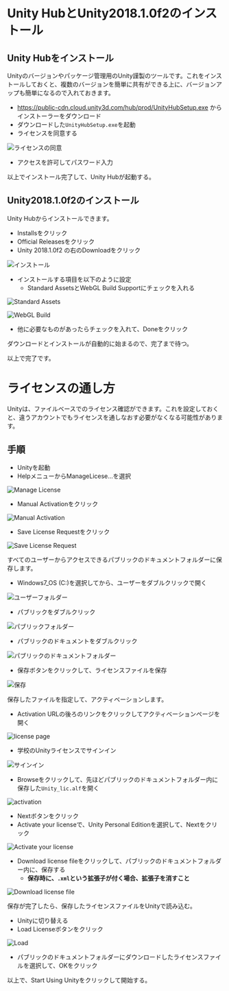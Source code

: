 # Unity HubとUnity2018.1.0f2のインストール
## Unity Hubをインストール
Unityのバージョンやパッケージ管理用のUnity謹製のツールです。これをインストールしておくと、複数のバージョンを簡単に共有ができる上に、バージョンアップも簡単になるので入れておきます。

- https://public-cdn.cloud.unity3d.com/hub/prod/UnityHubSetup.exe からインストーラーをダウンロード
- ダウンロードした`UnityHubSetup.exe`を起動
- ライセンスを同意する

![ライセンスの同意](images/unityhub/img00.png)

- アクセスを許可してパスワード入力

以上でインストール完了して、Unity Hubが起動する。

## Unity2018.1.0f2のインストール
Unity Hubからインストールできます。

- Installsをクリック
- Official Releasesをクリック
- Unity 2018.1.0f2 の右のDownloadをクリック

![インストール](images/unityhub/img01.png)

- インストールする項目を以下のように設定
  - Standard AssetsとWebGL Build Supportにチェックを入れる

![Standard Assets](images/unityhub/img02.png)


![WebGL Build](images/unityhub/img03.png)

- 他に必要なものがあったらチェックを入れて、Doneをクリック

ダウンロードとインストールが自動的に始まるので、完了まで待つ。

以上で完了です。

# ライセンスの通し方
Unityは、ファイルベースでのライセンス確認ができます。これを設定しておくと、違うアカウントでもライセンスを通しなおす必要がなくなる可能性があります。

## 手順
- Unityを起動
- HelpメニューからManageLicese...を選択

![Manage License](images/unityhub/img10.png)

- Manual Activationをクリック

![Manual Activation](images/unityhub/img11.png)

- Save License Requestをクリック

![Save License Request](images/unityhub/img12.png)

すべてのユーザーからアクセスできるパブリックのドキュメントフォルダーに保存します。

- Windows7_OS (C:)を選択してから、ユーザーをダブルクリックで開く

![ユーザーフォルダー](images/unityhub/img13.png)

- パブリックをダブルクリック

![パブリックフォルダー](images/unityhub/img14.png)

- パブリックのドキュメントをダブルクリック

![パブリックのドキュメントフォルダー](images/unityhub/img15.png)

- 保存ボタンをクリックして、ライセンスファイルを保存

![保存](images/unityhub/img16.png)

保存したファイルを指定して、アクティベーションします。

- Activation URLの後ろのリンクをクリックしてアクティベーションページを開く

![license page](images/unityhub/img20.png)

- 学校のUnityライセンスでサインイン

![サインイン](images/unityhub/img21.png)

- Browseをクリックして、先ほどパブリックのドキュメントフォルダー内に保存した`Unity_lic.alf`を開く

![activation](images/unityhub/img22.png)

- Nextボタンをクリック
- Activate your licenseで、Unity Personal Editionを選択して、Nextをクリック

![Activate your license](images/unityhub/img23.png)

- Download license fileをクリックして、パブリックのドキュメントフォルダー内に、保存する
  - <b>保存時に、`.xml`という拡張子が付く場合、拡張子を消すこと</b>

![Download license file](images/unityhub/img24.png)

保存が完了したら、保存したライセンスファイルをUnityで読み込む。

- Unityに切り替える
- Load Licenseボタンをクリック

![Load](images/unityhub/img25.png)

- パブリックのドキュメントフォルダーにダウンロードしたライセンスファイルを選択して、OKをクリック

以上で、Start Using Unityをクリックして開始する。
